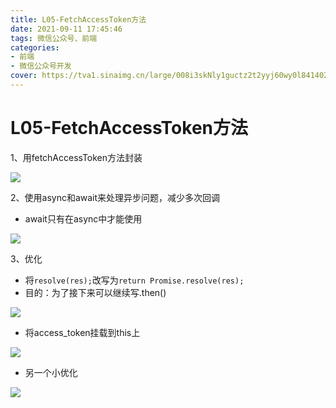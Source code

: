 ```yaml
---
title: L05-FetchAccessToken方法
date: 2021-09-11 17:45:46
tags: 微信公众号、前端
categories: 
- 前端
- 微信公众号开发
cover: https://tva1.sinaimg.cn/large/008i3skNly1guctz2t2yyj60wy0l841402.jpg
---
```


# **L05-FetchAccessToken方法**
1、用fetchAccessToken方法封装  

![](https://tva1.sinaimg.cn/large/008i3skNly1gucu01r2d3j60yk0qy0uz02.jpg)  

2、使用async和await来处理异步问题，减少多次回调  
- await只有在async中才能使用

![](https://tva1.sinaimg.cn/large/008i3skNly1gucu0nm1suj60vh0u0ad202.jpg)  

3、优化  

- 将`resolve(res);`改写为`return Promise.resolve(res);`
- 目的：为了接下来可以继续写.then()  

![](https://tva1.sinaimg.cn/large/008i3skNly1gucu2cndjsj610c02kglm02.jpg)  

- 将access_token挂载到this上  

![](https://tva1.sinaimg.cn/large/008i3skNly1gucu2tygrfj610g09q0tq02.jpg)  

- 另一个小优化  

![](https://tva1.sinaimg.cn/large/008i3skNly1gucu38090ij611i0bwgmz02.jpg)